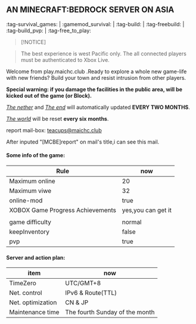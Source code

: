 ## AN MINECRAFT:BEDROCK SERVER ON ASIA

:tag-survival_games: | :gamemod_survival: | :tag-build: | :tag-freebuild: | :tag-build_pvp: | :tag-free_to_play:

> [!NOTICE]

> The best experience is west Pacific only. The all connected players must be authenticated to Xbox Live.


Welcome from play.maichc.club .Ready to explore a whole new game-life with new friends? Build your town and resist intrusion from other players.

**Special warning: if you damage the facilities in the public area, will be kicked out of the game (or Block).**

<u>*The nether*</u> and <u>*The end*</u> will automatically updated **EVERY TWO MONTHS**.

<u>*The world*</u> will be reset **every six months**.


report mail-box: teacups@maichc.club

After inputed "[MCBE]report" on mail's title,i can see this mail.

#### Some info of the game:
|Rule|now|
|-|-|
|Maximum online|20|
|Maximum viwe|32|
|online-mod|true|
|XOBOX Game Progress Achievements|yes,you can get it|
|||
|game difficulty|normal|
|keepInventory|false|
|pvp|true|


#### Server and action plan:
|item|now|
|-|-|
|TimeZero|UTC/GMT+8|
|Net. control|IPv6 & Route(TTL)|
|Net. optimization|CN & JP|
|Maintenance time|The fourth Sunday of the month|
